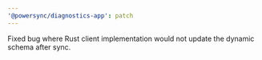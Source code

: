 ```yaml
---
'@powersync/diagnostics-app': patch
---
```


Fixed bug where Rust client implementation would not update the dynamic schema after sync.
